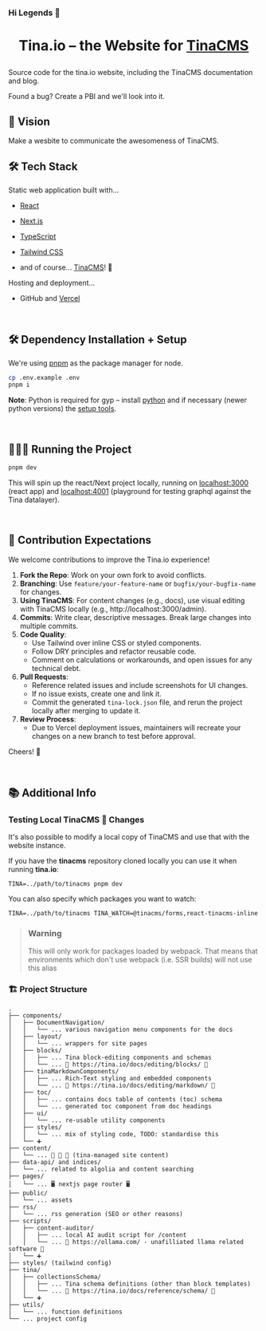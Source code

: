 ### Hi Legends 👋
# <p align="center">Tina.io – the Website for [TinaCMS](https://github.com/tinacms/tinacms)</p>
  
Source code for the tina.io website, including the TinaCMS documentation and blog.

Found a bug? Create a PBI and we'll look into it.


## 🧿 Vision

Make a wesbite to communicate the awesomeness of TinaCMS.

## 🛠️ Tech Stack

Static web application built with...

- [React](https://reactjs.org/)
- [Next.js](https://nextjs.org/)
- [TypeScript](https://www.typescriptlang.org/)
- [Tailwind CSS](https://tailwindcss.com/)

- and of course... [TinaCMS](https://github.com/tinacms/tinacms)! 🦙

Hosting and deployment...

- GitHub and [Vercel](https://vercel.com/)

<br>

## 🛠️ Dependency Installation + Setup

We're using [pnpm](https://pnpm.io/) as the package manager for node.
  
```bash
cp .env.example .env
pnpm i
```

**Note**: Python is required for gyp – install [python](https://www.python.org/downloads/) and if necessary (newer python versions) the [setup tools](https://stackoverflow.com/a/77638742).

<br>

## 🧑🏻‍💻 Running the Project
```bash
pnpm dev
```
This will spin up the react/Next project locally, running on [localhost:3000](http://localhost:3000) (react app) and [localhost:4001](http://localhost:4001/graphql) (playground for testing graphql against the Tina datalayer).

<br>

## 📜 Contribution Expectations

We welcome contributions to improve the Tina.io experience!

1. **Fork the Repo**: Work on your own fork to avoid conflicts.
1. **Branching**: Use `feature/your-feature-name` or `bugfix/your-bugfix-name` for changes.
1. **Using TinaCMS**: For content changes (e.g., docs), use visual editing with TinaCMS locally (e.g., http://localhost:3000/admin).
1. **Commits**: Write clear, descriptive messages. Break large changes into multiple commits.
1. **Code Quality**:
   - Use Tailwind over inline CSS or styled components.
   - Follow DRY principles and refactor reusable code.
   - Comment on calculations or workarounds, and open issues for any technical debt.
1. **Pull Requests**:
   - Reference related issues and include screenshots for UI changes.
   - If no issue exists, create one and link it.
   - Commit the generated `tina-lock.json` file, and rerun the project locally after merging to update it.
1. **Review Process**:
   - Due to Vercel deployment issues, maintainers will recreate your changes on a new branch to test before approval.

Cheers! 🦙

<br>

## 📚 Additional Info

### Testing Local TinaCMS 🦙 Changes

It's also possible to modify a local copy of TinaCMS and use that with the website instance. 

If you have the **tinacms** repository cloned locally you can use it when running **tina.io**:

```
TINA=../path/to/tinacms pnpm dev
```

You can also specify which packages you want to watch:

```
TINA=../path/to/tinacms TINA_WATCH=@tinacms/forms,react-tinacms-inline
```

> ### Warning
>
> This will only work for packages loaded by webpack. That means that environments which don't use
> webpack (i.e. SSR builds) will not use this alias

### 🏗️ Project Structure

```
.
├── components/
│   ├── DocumentNavigation/
│   │   └── ... various navigation menu components for the docs
│   ├── layout/
│   │   └── ... wrappers for site pages
│   ├── blocks/
│   │   ├── ... Tina block-editing components and schemas
│   │   └── ... 🦙 https://tina.io/docs/editing/blocks/ 🦙 
│   ├── tinaMarkdownComponents/
│   │   ├── ... Rich-Text styling and embedded components
│   │   └── ... 🦙 https://tina.io/docs/editing/markdown/ 🦙
│   ├── toc/
│   │   ├── ... contains docs table of contents (toc) schema
│   │   └── ... generated toc component from doc headings
│   ├── ui/
│   │   └── ... re-usable utility components
│   ├── styles/
│   │   └── ... mix of styling code, TODO: standardise this
│   └── ➕
├── content/
│   └── ... 🦙 🦙 🦙 (tina-managed site content)
├── data-api/ and indices/
│   └── ... related to algolia and content searching
├── pages/
│   └── ... 🖥️ nextjs page router 🖥️
├── public/
│   └── ... assets
├── rss/
│   └── ... rss generation (SEO or other reasons)
├── scripts/
│   ├── content-auditor/
│   │   ├── ... local AI audit script for /content
│   │   └── ... 🦙 https://ollama.com/ - unafilliated llama related software 🦙
│   └── ➕
├── styles/ (tailwind config)
├── tina/
│   ├── collectionsSchema/
│   │   ├── ... Tina schema definitions (other than block templates)
│   │   └── ... 🦙 https://tina.io/docs/reference/schema/ 🦙
│   └── ➕
├── utils/
│   └── ... function definitions
└── ... project config
```
<br>